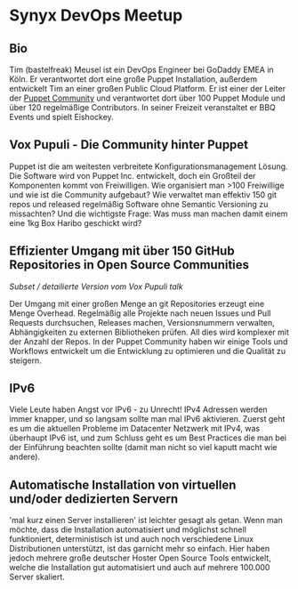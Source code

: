 # Synyx DevOps Meetup

## Bio

Tim (bastelfreak) Meusel ist ein DevOps Engineer bei GoDaddy EMEA in Köln. Er
verantwortet dort eine große Puppet Installation, außerdem entwickelt Tim an
einer großen Public Cloud Platform. Er ist einer der Leiter der
[Puppet Community](https://voxpupuli.org/) und verantwortet dort über 100 Puppet
Module und über 120 regelmäßige Contributors. In seiner Freizeit veranstaltet
er BBQ Events und spielt Eishockey.

## Vox Pupuli - Die Community hinter Puppet

Puppet ist die am weitesten verbreitete Konfigurationsmanagement Lösung. Die
Software wird von Puppet Inc. entwickelt, doch ein Großteil der Komponenten
kommt von Freiwilligen. Wie organisiert man >100 Freiwillige und wie ist die
Community aufgebaut? Wie verwaltet man effektiv 150 git repos und released
regelmäßig Software ohne Semantic Versioning zu missachten? Und die wichtigste
Frage: Was muss man machen damit einem eine 1kg Box Haribo geschickt wird?

## Effizienter Umgang mit über 150 GitHub Repositories in Open Source Communities

*Subset / detailierte Version vom Vox Pupuli talk*

Der Umgang mit einer großen Menge an git Repositories erzeugt eine Menge
Overhead. Regelmäßig alle Projekte nach neuen Issues und Pull Requests
durchsuchen, Releases machen, Versionsnummern verwalten, Abhängigkeiten zu
externen Bibliotheken prüfen. All dies wird komplexer mit der Anzahl der Repos.
In der Puppet Community haben wir einige Tools und Workflows entwickelt um die
Entwicklung zu optimieren und die Qualität zu steigern.

## IPv6

Viele Leute haben Angst vor IPv6 - zu Unrecht! IPv4 Adressen werden immer
knapper, und so langsam sollte man mal IPv6 aktivieren. Zuerst geht es um die
aktuellen Probleme im Datacenter Netzwerk mit IPv4, was überhaupt IPv6 ist, und
zum Schluss geht es um Best Practices die man bei der Einführung beachten
sollte (damit man nicht so viel kaputt macht wie andere).

## Automatische Installation von virtuellen und/oder dedizierten Servern

'mal kurz einen Server installieren' ist leichter gesagt als getan. Wenn
man möchte, dass die Installation automatisiert und möglichst schnell
funktioniert, deterministisch ist und auch noch verschiedene Linux
Distributionen unterstützt, ist das garnicht mehr so einfach. Hier haben
jedoch mehrere große deutscher Hoster Open Source Tools entwickelt, welche
die Installation gut automatisiert und auch auf mehrere 100.000 Server
skaliert.
